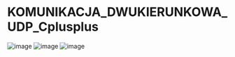 # KOMUNIKACJA_DWUKIERUNKOWA_UDP_Cplusplus

![image](https://github.com/MichalMlynarczyk/KOMUNIKACJA_DWUKIERUNKOWA_UDP_Cplusplus/assets/22431228/0ed6a05d-92a2-464b-b2ea-a9c80c4cca2c)
![image](https://github.com/MichalMlynarczyk/KOMUNIKACJA_DWUKIERUNKOWA_UDP_Cplusplus/assets/22431228/644e2f53-c4dd-4c80-9132-d52900e160a2)
![image](https://github.com/MichalMlynarczyk/KOMUNIKACJA_DWUKIERUNKOWA_UDP_Cplusplus/assets/22431228/12aaf00e-3b55-4c69-ac94-9bf0a04545ae)
